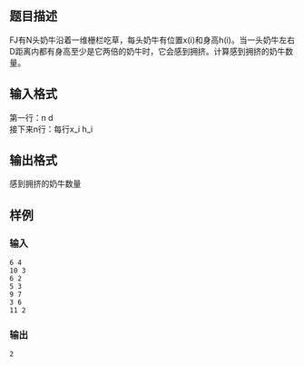 ## 题目描述
FJ有N头奶牛沿着一维栅栏吃草，每头奶牛有位置x(i)和身高h(i)。当一头奶牛左右D距离内都有身高至少是它两倍的奶牛时，它会感到拥挤。计算感到拥挤的奶牛数量。

## 输入格式
第一行：n d  
接下来n行：每行x_i h_i

## 输出格式
感到拥挤的奶牛数量

## 样例
### 输入
```
6 4 
10 3 
6 2 
5 3 
9 7 
3 6 
11 2 
```

### 输出
```
2
```
